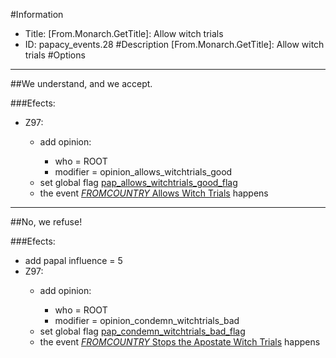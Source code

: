 #Information
 - Title: [From.Monarch.GetTitle]: Allow witch trials
 - ID: papacy_events.28
#Description
[From.Monarch.GetTitle]: Allow witch trials
#Options

___
##We understand, and we accept.

###Efects:<ul><li>Z97:</li><ul><li>add opinion:</li><ul><li>who = ROOT</li><li>modifier = opinion_allows_witchtrials_good</li></ul><li>set global flag [pap_allows_witchtrials_good_flag](../flags/pap_allows_witchtrials_good_flag.md)</li><li>the event [$FROMCOUNTRY$ Allows Witch Trials](../events/fromcountry_allows_witch_trials.md) happens</li></ul></ul>

___
##No, we refuse!

###Efects:<ul><li>add papal influence = 5</li><li>Z97:</li><ul><li>add opinion:</li><ul><li>who = ROOT</li><li>modifier = opinion_condemn_witchtrials_bad</li></ul><li>set global flag [pap_condemn_witchtrials_bad_flag](../flags/pap_condemn_witchtrials_bad_flag.md)</li><li>the event [$FROMCOUNTRY$ Stops the Apostate Witch Trials](../events/fromcountry_stops_the_apostate_witch_trials.md) happens</li></ul></ul>
